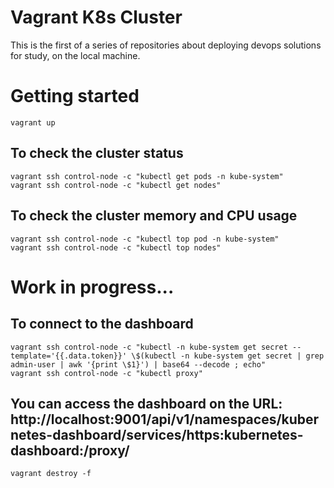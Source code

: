 # Vagrant K8s Cluster

This is the first of a series of repositories about deploying devops solutions for study, on the local machine.

# Getting started

```
vagrant up
```

## To check the cluster status

```
vagrant ssh control-node -c "kubectl get pods -n kube-system"
vagrant ssh control-node -c "kubectl get nodes"
```

## To check the cluster memory and CPU usage

```
vagrant ssh control-node -c "kubectl top pod -n kube-system"
vagrant ssh control-node -c "kubectl top nodes"
```

# Work in progress...

## To connect to the dashboard

```
vagrant ssh control-node -c "kubectl -n kube-system get secret --template='{{.data.token}}' \$(kubectl -n kube-system get secret | grep admin-user | awk '{print \$1}') | base64 --decode ; echo"
vagrant ssh control-node -c "kubectl proxy"

```

## You can access the dashboard on the URL: http://localhost:9001/api/v1/namespaces/kubernetes-dashboard/services/https:kubernetes-dashboard:/proxy/

```
vagrant destroy -f
```
